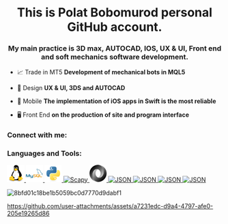 <h1 align="center">This is Polat Bobomurod personal GitHub account.</h1>
<h3 align="center">My main practice is 3D max, AUTOCAD, IOS, UX & UI, Front end and soft mechanics software development.</h3>

- 📈 Trade in MT5 **Development of mechanical bots in MQL5**

- 🎨 Design **UX & UI, 3DS and AUTOCAD**

- 📱 Mobile **The implementation of iOS apps in Swift is the most reliable**

- 🖥 Front End **on the production of site and program interface**

<h3 align="left">Connect with me:</h3>
<p align="left">
</p>

<h3 align="left">Languages and Tools:</h3>
<p align="left"> 
  <a href="https://www.linux.org/" target="_blank" rel="noreferrer"> 
    <img src="https://raw.githubusercontent.com/devicons/devicon/master/icons/linux/linux-original.svg" alt="linux" width="40" height="40"/> 
  </a> 
  <a href="https://www.mysql.com/" target="_blank" rel="noreferrer"> 
    <img src="https://raw.githubusercontent.com/devicons/devicon/master/icons/mysql/mysql-original-wordmark.svg" alt="mysql" width="40" height="40"/> 
  </a> 
  <a href="https://www.python.org" target="_blank" rel="noreferrer"> 
    <img src="https://raw.githubusercontent.com/devicons/devicon/master/icons/python/python-original.svg" alt="python" width="40" height="40"/> 
  </a> 
  <!-- Additional Tools -->
<a href="https://scapy.net/" target="_blank" rel="noreferrer"> 
    <img src="https://github.com/secdev/scapy/raw/master/doc/scapy/graphics/scapy_logo.png" width="40" height="40" alt="Scapy" />
  </a> 
  <a href="https://www.json.org/json-en.html" target="_blank" rel="noreferrer"> 
    <img src="https://raw.githubusercontent.com/github/explore/main/topics/json/json.png" alt="JSON" width="40" height="40"/> 
  </a>  
<a href="https://www.json.org/json-en.html" target="_blank" rel="noreferrer"> 
    <img src="https://github.com/user-attachments/assets/eb2e10e0-bc4d-46ff-982a-63c3c312fcca" alt="JSON" width="40" height="40"/> 
  </a> 
<a href="https://www.json.org/json-en.html" target="_blank" rel="noreferrer"> 
    <img src="https://github.com/user-attachments/assets/43bdfc37-121f-4f27-bd9f-72af0522f6d2" alt="JSON" width="40" height="40"/> 
  </a> 
<a href="https://www.json.org/json-en.html" target="_blank" rel="noreferrer"> 
    <img src="https://github.com/user-attachments/assets/d7d3ba75-f37b-4988-a0a4-dc9ebb7c8851" alt="JSON" width="40" height="40"/> 
  </a> 
  <a href="https://www.json.org/json-en.html" target="_blank" rel="noreferrer"> 
    <img src="https://github.com/user-attachments/assets/30ffb8c5-b8df-438a-8298-ffbab58ae271" alt="JSON" width="40" height="40"/> 
  </a>
</p>


![8bfd01c18be1b5059bc0d7770d9dabf1](https://github.com/user-attachments/assets/0ed7ec30-9a51-4cbd-8353-6bd45eff44cb)

https://github.com/user-attachments/assets/a7231edc-d9a4-4797-afe0-205e19265d86
